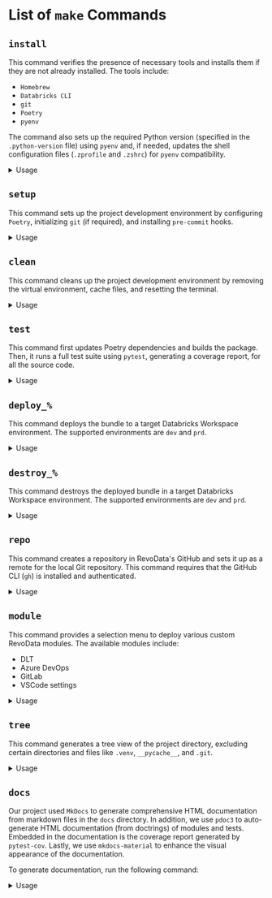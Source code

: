 # List of `make` Commands

## `install`

This command verifies the presence of necessary tools and installs them if they are not already installed. The tools include:

- `Homebrew`
- `Databricks CLI`
- `git`
- `Poetry`
- `pyenv`

The command also sets up the required Python version (specified in the `.python-version` file) using `pyenv` and, if needed, updates the shell configuration files (`.zprofile` and `.zshrc`) for `pyenv` compatibility.

<details>
  <summary>Usage</summary>

```bash
make install
```

```bash
Verifying if Homebrew is installed...
Installing required tools...
Databricks CLI is already installed. Skipping.
git is already installed. Skipping.
poetry is already installed. Skipping.
pyenv is already installed. Skipping.
Setting up Python version 3.10.12
Pyenv configuration already exists in .zshrc. Skipping.
Pyenv configuration already exists in .zprofile. Skipping.
Restarting the terminal...
All tools installed successfully.
```

</details>

## `setup`

This command sets up the project development environment by configuring `Poetry`, initializing `git` (if required), and installing `pre-commit` hooks.

<details>
  <summary>Usage</summary>

```bash
make setup
```

```bash
Setting up the project...
/Users/thomasbrouwer/.pyenv/shims/python
Python 3.10.12
Creating virtualenv scifi-boekenclub in /Users/thomasbrouwer/code/scifi-boekenclub/.venv
Using virtualenv: /Users/thomasbrouwer/code/scifi-boekenclub/.venv
Updating dependencies
Resolving dependencies... (1.6s)

Package operations: 93 installs, 1 update, 0 removals

  - Installing six (1.16.0)
  - Installing asttokens (2.4.1)
  - Installing executing (2.1.0)
  - Installing markupsafe (2.1.5)
  - Installing mergedeep (1.3.4)
  - Installing parso (0.8.4)
  - Installing platformdirs (4.3.6)
  - Installing ptyprocess (0.7.0)
  - Installing pure-eval (0.2.3)
  - Installing python-dateutil (2.9.0.post0)
  - Installing pyyaml (6.0.2)
  - Installing smmap (5.0.1)
  - Installing traitlets (5.14.3)
  - Installing wcwidth (0.2.13)
  - Installing certifi (2024.8.30)
  - Installing charset-normalizer (3.3.2)
  - Installing click (8.1.7)
  - Installing decorator (5.1.1)
  - Installing distlib (0.3.8)
  - Installing exceptiongroup (1.2.2)
  - Installing filelock (3.16.1)
  - Installing ghp-import (2.1.0)
  - Installing gitdb (4.0.11)
  - Installing idna (3.10)
  - Installing iniconfig (2.0.0)
  - Installing jedi (0.19.1)
  - Installing jinja2 (3.1.4)
  - Installing jupyter-core (5.7.2)
  - Installing markdown (3.7)
  - Installing matplotlib-inline (0.1.7)
  - Installing mkdocs-get-deps (0.2.0)
  - Installing packaging (24.1)
  - Installing pexpect (4.9.0)
  - Installing pathspec (0.12.1)
  - Installing pluggy (1.5.0)
  - Installing prompt-toolkit (3.0.48)
  - Installing pygments (2.18.0)
  - Installing pyyaml-env-tag (0.1)
  - Installing pyzmq (26.2.0)
  - Installing ruamel-yaml-clib (0.2.8)
  - Installing stack-data (0.6.3)
  - Installing tomli (2.0.1)
  - Installing tornado (6.4.1)
  - Installing urllib3 (2.2.3)
  - Installing watchdog (5.0.2)
  - Installing appnope (0.1.4)
  - Installing babel (2.16.0): Pending...
  - Installing cfgv (3.4.0)
  - Installing colorama (0.4.6)
  - Installing comm (0.2.2)
  - Installing coverage (7.6.1)
  - Installing debugpy (1.8.6): Installing...
  - Installing docstring-parser-fork (0.0.9)
  - Installing gitpython (3.1.43)
  - Installing cfgv (3.4.0)
  - Installing colorama (0.4.6)
  - Installing comm (0.2.2)
  - Installing coverage (7.6.1)
  - Installing debugpy (1.8.6): Installing...
  - Installing docstring-parser-fork (0.0.9)
  - Installing gitpython (3.1.43)
  - Installing babel (2.16.0): Installing...
  - Installing cfgv (3.4.0)
  - Installing colorama (0.4.6)
  - Installing comm (0.2.2)
  - Installing coverage (7.6.1)
  - Installing debugpy (1.8.6): Installing...
  - Installing docstring-parser-fork (0.0.9)
  - Installing gitpython (3.1.43)
  - Installing identify (2.6.1)
  - Installing ipython (8.18.1): Installing...
  - Installing jupyter-client (8.6.3)
  - Installing jupyter-client (8.6.3)
  - Installing ipython (8.18.1)
  - Installing jupyter-client (8.6.3)
  - Installing docstring-parser-fork (0.0.9)
  - Installing gitpython (3.1.43)
  - Installing identify (2.6.1)
  - Installing ipython (8.18.1)
  - Installing jupyter-client (8.6.3)
  - Installing debugpy (1.8.6)
  - Installing docstring-parser-fork (0.0.9)
  - Installing gitpython (3.1.43)
  - Installing identify (2.6.1)
  - Installing ipython (8.18.1)
  - Installing jupyter-client (8.6.3)
  - Installing cfgv (3.4.0)
  - Installing colorama (0.4.6)
  - Installing comm (0.2.2)
  - Installing coverage (7.6.1)
  - Installing debugpy (1.8.6)
  - Installing docstring-parser-fork (0.0.9)
  - Installing gitpython (3.1.43)
  - Installing identify (2.6.1)
  - Installing ipython (8.18.1)
  - Installing jupyter-client (8.6.3)
  - Installing babel (2.16.0)
  - Installing cfgv (3.4.0)
  - Installing colorama (0.4.6)
  - Installing comm (0.2.2)
  - Installing coverage (7.6.1)
  - Installing debugpy (1.8.6)
  - Installing docstring-parser-fork (0.0.9)
  - Installing gitpython (3.1.43)
  - Installing identify (2.6.1)
  - Installing ipython (8.18.1)
  - Installing jupyter-client (8.6.3)
  - Installing mako (1.3.5)
  - Installing mkdocs-material-extensions (1.3.1)
  - Installing mkdocs (1.6.1)
  - Installing mypy-extensions (1.0.0)
  - Installing nest-asyncio (1.6.0)
  - Installing nodeenv (1.9.1)
  - Installing numpy (1.23.5)
  - Installing paginate (0.5.7)
  - Installing pillow (10.4.0)
  - Installing psutil (6.0.0)
  - Installing py4j (0.10.9.7)
  - Installing pymdown-extensions (10.10.2)
  - Installing pytest (8.3.3)
  - Installing pytz (2024.2)
  - Installing regex (2024.9.11)
  - Installing requests (2.32.3)
  - Installing ruamel-yaml (0.18.6)
  - Updating setuptools (74.0.0 -> 75.1.0)
  - Installing types-pytz (2024.2.0.20240913)
  - Installing typing-extensions (4.12.2)
  - Installing virtualenv (20.26.5)
  - Installing defusedxml (0.7.1)
  - Installing genbadge (1.1.1)
  - Installing git-cliff (2.6.0)
  - Installing ipykernel (6.29.5)
  - Installing mkdocs-material (9.5.38)
  - Installing mypy (1.11.2)
  - Installing pandas (1.5.3)
  - Installing pandas-stubs (2.2.2.240807)
  - Installing pdoc3 (0.11.1)
  - Installing pre-commit (3.8.0)
  - Installing pre-commit-update (0.5.1.post1)
  - Installing pydoclint (0.5.8)
  - Installing pyspark (3.5.3)
  - Installing pytest-cov (5.0.0)
  - Installing pytest-mock (3.14.0)
  - Installing ruff (0.6.8)

Writing lock file

Installing the current project: scifi-boekenclub (0.1.0)
poetry types update;
Updating dependencies
Resolving dependencies... (1.5s)

No dependencies to install or update
Setting up pre-commit...
. .venv/bin/activate;
.venv/bin/pre-commit install --hook-type pre-commit --hook-type commit-msg;
pre-commit installed at .git/hooks/pre-commit
pre-commit installed at .git/hooks/commit-msg
```

</details>

## `clean`

This command cleans up the project development environment by removing the virtual environment, cache files, and resetting the terminal.

<details>
  <summary>Usage</summary>

```bash
make clean
```

```bash
Cleaning up...
rm -rf .venv poetry.lock
find . -type d \( -name ".pytest_cache" -o -name ".mypy_cache" -o -name ".ruff_cache" \) -exec rm -rf {} +
Cleanup completed. Resetting terminal...
```

</details>

## `test`

This command first updates Poetry dependencies and builds the package. Then, it runs a full test suite using `pytest`, generating a coverage report, for all the source code.

<details>
  <summary>Usage</summary>

```bash
make test
```

```bash
Running tests...
poetry run pytest tests --cov=src --cov-report term

====================== test session starts ======================

platform darwin -- Python 3.10.12, pytest-8.3.3, pluggy-1.5.0
rootdir: /Users/thomasbrouwer/code/scifi-boekenclub
configfile: pyproject.toml
plugins: cov-5.0.0, mock-3.14.0
collected 2 items

tests/default_test.py ..                                                                                                                                                                           [100%]

--------- coverage: platform darwin, python 3.10.12-final-0 ----------
Name                   Stmts   Miss  Cover
------------------------------------------
src/scifi/__init__.py       0      0   100%
src/scifi/main.py           3      0   100%
------------------------------------------
TOTAL                      3      0   100%


====================== 2 passed in 0.02s ======================
```

</details>

## `deploy_%`

This command deploys the bundle to a target Databricks Workspace environment. The supported environments are `dev` and `prd`.

<details>
  <summary>Usage</summary>

```bash
make deploy_dev
make deploy_prd
```

```bash
poetry build
Building scifi-boekenclub (0.1.0)
  - Building sdist
  - Built scifi-boekenclub-0.1.0.tar.gz
  - Building wheel
  - Built scifi-boekenclub-0.1.0-py3-none-any.whl
Building platform...
Uploading scifi-boekenclub-0.1.0-py3-none-any.whl...
Uploading bundle files to /Users/thomas.brouwer@revodata.nl/.bundle/scifi-boekenclub/dev/files...
Deploying resources...
Updating deployment state...
Deployment complete!
```

</details>

## `destroy_%`

This command destroys the deployed bundle in a target Databricks Workspace environment. The supported environments are `dev` and `prd`.

<details>
  <summary>Usage</summary>

```bash
make destroy_dev
make destroy_prd
```

```bash
Building platform...
The following resources will be deleted:
  delete job ingest_dataset_with_dlt
  delete job template_job
  delete pipeline dlt_ingest_dataset

All files and directories at the following location will be deleted: /Users/thomas.brouwer@revodata.nl/.bundle/scifi-boekenclub/dev

Would you like to proceed? [y/n]: y
Deleting files...
Destroy complete!
```

</details>

## `repo`

This command creates a repository in RevoData's GitHub and sets it up as a remote for the local Git repository. This command requires that the GitHub CLI (`gh`) is installed and authenticated.

<details>
  <summary>Usage</summary>

```bash
make repo
```

```bash
Creating repository in RevoData's GitHub...
Repository created at revodatanl/scifi-boekenclub...
Publishing project...
Repository published.
```

</details>

## `module`

This command provides a selection menu to deploy various custom RevoData modules. The available modules include:

- DLT
- Azure DevOps
- GitLab
- VSCode settings

<details>
  <summary>Usage</summary>

```bash
make module
```

```bash
Select the module to deploy:
1) DLT
2) Azure DevOps
3) GitLab
4) VSCode settings (update)
Enter the number of the module you want to deploy: 1

Your DLT ingestion pipeline, part of the 'ingest_dataset_using_dlt' workflow, has been added to the 'resources' directory.
```

</details>

## `tree`

This command generates a tree view of the project directory, excluding certain directories and files like `.venv`, `__pycache__`, and `.git`.

<details>
  <summary>Usage</summary>

```bash
make tree
```

```bash
.
├── .coverage
├── .github
│   ├── dependabot.yml
│   ├── pull_request_template.md
│   └── workflows
│       ├── ci.yml
│       ├── deploy-dab.yml
│       ├── semantic-pr.yml
│       └── semantic-release.yml
├── .gitignore
├── .pre-commit-config.yaml
├── .python-version
├── .vscode
│   ├── extensions.json
│   └── settings.json
├── Makefile
├── README.md
├── README_github.md
├── databricks.yml
├── dependabot.md
├── docs
│   ├── CHANGELOG.md
│   ├── api
│   │   ├── scifi
│   │   │   ├── index.html
│   │   │   └── main.html
│   │   └── tests
│   │       ├── default_test.html
│   │       └── index.html
│   ├── assets
│   │   ├── badge-coverage.svg
│   │   ├── badge-tests.svg
│   │   ├── make-clean.png
│   │   ├── make-deploy_dev.png
│   │   ├── make-destroy_dev.png
│   │   ├── make-install.png
│   │   ├── make-module-azure-devops.png
│   │   ├── make-module-dlt.png
│   │   ├── make-module-gitlab.png
│   │   ├── make-module-vscode.png
│   │   ├── make-module.png
│   │   ├── make-repo-github.png
│   │   ├── make-repo.png
│   │   ├── make-setup.png
│   │   ├── make-test.png
│   │   └── make-tree.png
│   ├── bundle_deployment.md
│   ├── cicd.md
│   ├── coding_standards.md
│   ├── commands.md
│   ├── getting_started.md
│   ├── index.md
│   ├── jobs
│   │   └── index.md
│   ├── modules.md
│   ├── notebooks
│   │   └── index.md
│   ├── release.md
│   └── tests
│       ├── coverage
│       │   ├── class_index.html
│       │   ├── coverage_html_cb_6fb7b396.js
│       │   ├── favicon_32_cb_58284776.png
│       │   ├── function_index.html
│       │   ├── index.html
│       │   ├── keybd_closed_cb_ce680311.png
│       │   ├── status.json
│       │   ├── style_cb_8e611ae1.css
│       │   ├── z_df71c8327dd0b782___init___py.html
│       │   └── z_df71c8327dd0b782_main_py.html
│       ├── coverage_report.md
│       ├── test_configuration.md
│       └── tests.md
├── mkdocs.yml
├── poetry.lock
├── poetry.toml
├── pyproject.toml
├── resources
│   ├── jobs
│   │   ├── ingest_dataset_using_dlt.yml
│   │   └── template_job.yml
│   └── notebooks
│       ├── dlt_ingest_dataset.py
│       └── hello_revodata.py
├── src
│   └──
│       ├── __init__.py
│       └── main.py
└── tests
    ├── __init__.py
    └── default_test.py

19 directories, 73 files
```

</details>

## `docs`

Our project used `MkDocs` to generate comprehensive HTML documentation from markdown files in the `docs` directory. In addition, we use `pdoc3` to auto-generate HTML documentation (from doctrings) of modules and tests. Embedded in the documentation is the coverage report generated by `pytest-cov`. Lastly, we use `mkdocs-material` to enhance the visual appearance of the documentation.

To generate documentation, run the following command:

<details>
  <summary>Usage</summary>

```bash
make docs
```

```bash
Generating HTML documentation...
docs/api/scifi/index.html
docs/api/scifi/main.html
docs/api/tests/index.html
docs/api/tests/default_test.html
Generating coverage report...
INFO    -  Cleaning site directory
INFO    -  Building documentation to directory: ./site
INFO    -  Documentation built in 0.24 seconds
INFO    -  Building documentation...
INFO    -  Cleaning site directory
INFO    -  Documentation built in 0.21 seconds
INFO    -  [14:20:30] Watching paths for changes: 'docs', 'mkdocs.yml'
INFO    -  [14:20:30] Serving on http://127.0.0.1:8000/
```

</details>
